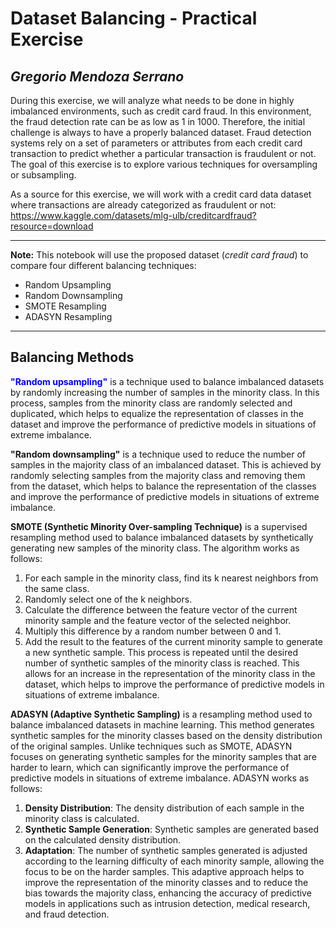 # **Dataset Balancing - Practical Exercise**

## *Gregorio Mendoza Serrano*

During this exercise, we will analyze what needs to be done in highly imbalanced environments, such as credit card fraud. In this environment, the fraud detection rate can be as low as 1 in 1000. Therefore, the initial challenge is always to have a properly balanced dataset.
Fraud detection systems rely on a set of parameters or attributes from each credit card transaction to predict whether a particular transaction is fraudulent or not.
The goal of this exercise is to explore various techniques for oversampling or subsampling.

As a source for this exercise, we will work with a credit card data dataset where transactions are already categorized as fraudulent or not:
https://www.kaggle.com/datasets/mlg-ulb/creditcardfraud?resource=download

---
**Note:** This notebook will use the proposed dataset (*credit card fraud*) to compare four different balancing techniques:
- Random Upsampling
- Random Downsampling
- SMOTE Resampling
- ADASYN Resampling
---

## **Balancing Methods**

<span style="color:blue">**"Random upsampling"**</span> is a technique used to balance imbalanced datasets by randomly increasing the number of samples in the minority class. In this process, samples from the minority class are randomly selected and duplicated, which helps to equalize the representation of classes in the dataset and improve the performance of predictive models in situations of extreme imbalance.


**"Random downsampling"** is a technique used to reduce the number of samples in the majority class of an imbalanced dataset. This is achieved by randomly selecting samples from the majority class and removing them from the dataset, which helps to balance the representation of the classes and improve the performance of predictive models in situations of extreme imbalance.


**SMOTE (Synthetic Minority Over-sampling Technique)** is a supervised resampling method used to balance imbalanced datasets by synthetically generating new samples of the minority class. The algorithm works as follows:
1. For each sample in the minority class, find its k nearest neighbors from the same class.
2. Randomly select one of the k neighbors.
3. Calculate the difference between the feature vector of the current minority sample and the feature vector of the selected neighbor.
4. Multiply this difference by a random number between 0 and 1.
5. Add the result to the features of the current minority sample to generate a new synthetic sample.
This process is repeated until the desired number of synthetic samples of the minority class is reached. This allows for an increase in the representation of the minority class in the dataset, which helps to improve the performance of predictive models in situations of extreme imbalance.


**ADASYN (Adaptive Synthetic Sampling)** is a resampling method used to balance imbalanced datasets in machine learning. This method generates synthetic samples for the minority classes based on the density distribution of the original samples. Unlike techniques such as SMOTE, ADASYN focuses on generating synthetic samples for the minority samples that are harder to learn, which can significantly improve the performance of predictive models in situations of extreme imbalance. ADASYN works as follows:
1. **Density Distribution**: The density distribution of each sample in the minority class is calculated.
2. **Synthetic Sample Generation**: Synthetic samples are generated based on the calculated density distribution.
3. **Adaptation**: The number of synthetic samples generated is adjusted according to the learning difficulty of each minority sample, allowing the focus to be on the harder samples.
This adaptive approach helps to improve the representation of the minority classes and to reduce the bias towards the majority class, enhancing the accuracy of predictive models in applications such as intrusion detection, medical research, and fraud detection.
